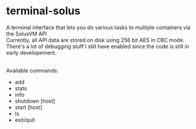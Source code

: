 terminal-solus
==============

A terminal interface that lets you do various tasks to multiple containers via the SolusVM API
<br>
Currently, all API data are stored on disk using 256 bit AES in CBC mode.
<br>
There's a lot of debugging stuff I still have enabled since the code is still in early developement.

<br> Available commands:<br>
- add
- stats
- info
- shutdown [host]
- start [host]
- ls
- exit/quit


